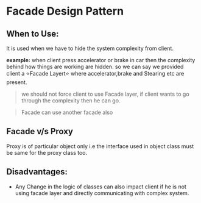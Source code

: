 # Facade Design Pattern

## When to Use:
It is used when we have to hide the system complexity from client.  
  
**example:** when client press accelerator or brake in car then the complexity behind how things are working are hidden. so we can say we provided client a ⭐Facade Layert⭐ where accelerator,brake and Stearing etc are present.  


> we should not force client to use Facade layer, if client wants to go through the complexity then he can go.

> Facade can use another facade also

## Facade v/s Proxy
Proxy is of particular object only i.e the interface used in object class must be same for the proxy class too.

## Disadvantages:
- Any Change in the logic of classes can also impact client if he is not using facade layer and directly communicating with complex system.